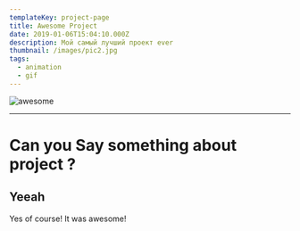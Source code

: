 ```yaml
---
templateKey: project-page
title: Awesome Project
date: 2019-01-06T15:04:10.000Z
description: Мой самый лучший проект ever
thumbnail: /images/pic2.jpg
tags:
  - animation
  - gif
---
```

![awesome](/images/pic2.jpg "awesome")

- - -

# Can you Say something about project ?

## Yeeah

Yes of  course! It was awesome!
